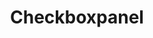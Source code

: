 ---
layout: pattern.njk
tags: 
    - legacy_de
    - legacy_components_de
    - page
key: checkboxpanel-legacy_de
title: Checkboxpanel
parent: components-legacy_de
image: legacy/overview/checkboxpanel.webp
keywords: 
order: 70
---